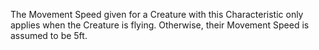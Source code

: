 The Movement Speed given for a Creature with this Characteristic only applies when the Creature is flying. Otherwise, their Movement Speed is assumed to be 5ft.